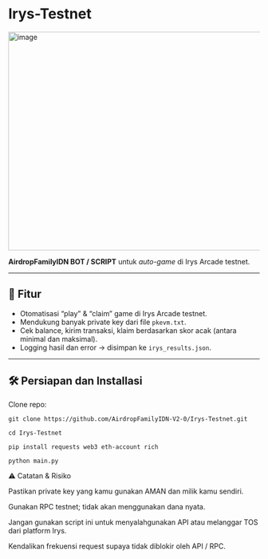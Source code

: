 # Irys-Testnet
<img width="1170" height="438" alt="image" src="https://github.com/user-attachments/assets/ee2b8a12-804b-4c70-9f25-e3f1b320a02a" />

**AirdropFamilyIDN BOT / SCRIPT** untuk *auto-game* di Irys Arcade testnet.

---

## 🚀 Fitur

- Otomatisasi “play” & “claim” game di Irys Arcade testnet.  
- Mendukung banyak private key dari file `pkevm.txt`.  
- Cek balance, kirim transaksi, klaim berdasarkan skor acak (antara minimal dan maksimal).  
- Logging hasil dan error → disimpan ke `irys_results.json`.

---

## 🛠️ Persiapan dan Installasi

 Clone repo:

```
git clone https://github.com/AirdropFamilyIDN-V2-0/Irys-Testnet.git
```
```
cd Irys-Testnet
```
```
pip install requests web3 eth-account rich
```
```
python main.py
```


⚠️ Catatan & Risiko

Pastikan private key yang kamu gunakan AMAN dan milik kamu sendiri.

Gunakan RPC testnet; tidak akan menggunakan dana nyata.

Jangan gunakan script ini untuk menyalahgunakan API atau melanggar TOS dari platform Irys.

Kendalikan frekuensi request supaya tidak diblokir oleh API / RPC.
